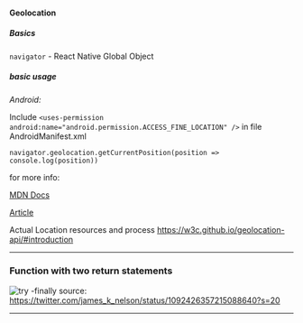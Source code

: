 #### Geolocation

##### Basics

`navigator` - React Native Global Object

##### basic usage

_Android:_

Include `<uses-permission android:name="android.permission.ACCESS_FINE_LOCATION" />` in file AndroidManifest.xml

`navigator.geolocation.getCurrentPosition(position => console.log(position))`

for more info:

[MDN Docs](https://developer.mozilla.org/en-US/docs/Web/API/Geolocation)

[Article](https://hackernoon.com/react-native-basics-geolocation-adf3c0d10112)

Actual Location resources and process
https://w3c.github.io/geolocation-api/#introduction

---

### Function with two return statements

![try -finally](https://pbs.twimg.com/media/DykT9MpUUAA3Opg?format=jpg&name=large)
source: https://twitter.com/james_k_nelson/status/1092426357215088640?s=20

---
